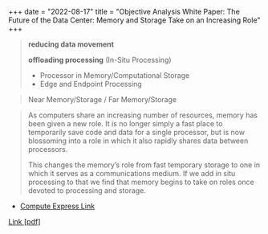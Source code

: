 +++
date = "2022-08-17"
title = "Objective Analysis White Paper: The Future of the Data Center: Memory and Storage Take on an Increasing Role"
+++

> **reducing data movement**
>
> **offloading processing** (In-Situ Processing)
> * Processor in Memory/Computational Storage
> * Edge and Endpoint Processing

> Near Memory/Storage / Far Memory/Storage

> As computers share an increasing number of resources, memory has been given a new role. It is no longer simply a fast place to temporarily save code and data for a single processor, but is now blossoming into a role in which it also rapidly shares data between processors.
>
> This changes the memory’s role from fast temporary storage to one in which it serves as a communications medium. If we add in situ processing to that we find that memory begins to take on roles once devoted to processing and storage.

* [Compute Express Link](https://en.wikipedia.org/wiki/Compute_Express_Link)

[Link [pdf]](https://objective-analysis.com/wp-content/uploads/2022/08/Objective-Analysis-Brief-The-Future-of-the-Data-Center.pdf)
